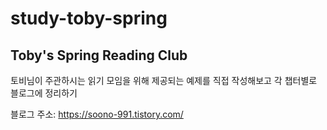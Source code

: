 # study-toby-spring

## Toby's Spring Reading Club
토비님이 주관하시는 읽기 모임을 위해
제공되는 예제를 직접 작성해보고 각 챕터별로 블로그에 정리하기

블로그 주소: https://soono-991.tistory.com/